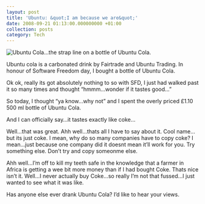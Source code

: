```yaml
---
layout: post
title: 'Ubuntu: &quot;I am because we are&quot;'
date: 2008-09-21 01:13:00.000000000 +01:00
collection: posts
category: Tech
---
```


![](http://farm4.static.flickr.com/3136/2873152511_eb1e188497_b.jpg "Ubuntu Cola")…the strap line on a bottle of Ubuntu Cola.

Ubuntu cola is a carbonated drink by Fairtrade and Ubuntu Trading. In honour of Software Freedom day, I bought a bottle of Ubuntu Cola.

Ok ok, really its got absolutely nothing to so with SFD, I just had walked past it so many times and thought “hmmm…wonder if it tastes good…”

So today, I thought “ya know…why not” and I spent the overly priced £1.10 500 ml bottle of Ubuntu Cola.

And I can officially say…it tastes exactly like coke…

Well…that was great. Ahh well…thats all I have to say about it. Cool name…but its just coke. I mean, why do so many companies have to copy coke? I mean…just because one company did it doesnt mean it’ll work for you. Try something else. Don’t try and copy someonme else.

Ahh well…I’m off to kill my teeth safe in the knowledge that a farmer in Africa is getting a wee bit more money than if I had bought Coke. Thats nice isn’t it. Well…I never actually buy Coke…so really I’m not that fussed…I just wanted to see what it was like.

Has anyone else ever drank Ubuntu Cola? I’d like to hear your views.
